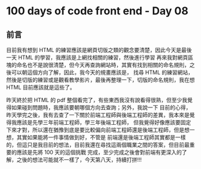 # 100 days of code front end - Day 08

## 前言
目前我有想到 HTML 的練習應該是網頁切版之類的觀念要清楚，因此今天是最後一天 HTML 的學習，我應該是上網找相關的練習，然後進行學習
再來我對網頁區塊的命名也不是說很清楚，但今天再查詢網站時，其實有找到相關的命名規則，之後可以朝這個方向了解，因此，我今天的規畫應該是，
找尋 HTML 的練習網站，然後是切版的練習或是觀看教學影片，最後再整理一下，切版的命名規則，我在想 HTML 目前應該就是這些了。

昨天終於把 HTML 的 pdf 整個看完了，有些東西我沒有說看得很熟，但至少我覺得如果碰到問題時，我應該要朝哪個方向去查詢；另外，我說一下
目前的心得，昨天學完之後，我有去查了一下關於前端工程師與後端工程師的差異，我本來是覺得我應該是先學三年前端工程師，學三年後端工程師，
但我覺得好像應該要固定下來才對，所以還在猶豫到底是要比較偏向前端工程師還是後端工程師，但是想一想，其實如果能將一件事情做到好，不管是
前端還是後端工程師其實都是一樣的，但這只是我目前的想法，目前我還在尋找這兩個職業之間的答案，但目前最重要的應該是先將 100 天的這個挑戰
完成，至少完成之後會對前端有更深入的了解，之後的想法可能就不一樣了，今天第八天，持續打拼!!!